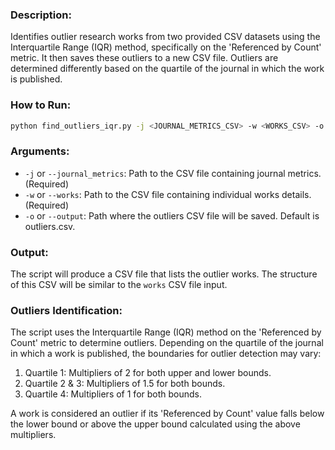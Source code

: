 ### Description:
Identifies outlier research works from two provided CSV datasets using the Interquartile Range (IQR) method, specifically on the 'Referenced by Count' metric. It then saves these outliers to a new CSV file. Outliers are determined differently based on the quartile of the journal in which the work is published.


### How to Run:
   ```bash
   python find_outliers_iqr.py -j <JOURNAL_METRICS_CSV> -w <WORKS_CSV> -o <OUTPUT_CSV_PATH>
   ```

### Arguments:

- `-j` or `--journal_metrics`: Path to the CSV file containing journal metrics. (Required)
- `-w` or `--works`: Path to the CSV file containing individual works details. (Required)
- `-o` or `--output`: Path where the outliers CSV file will be saved. Default is outliers.csv.

### Output:
The script will produce a CSV file that lists the outlier works. The structure of this CSV will be similar to the `works` CSV file input.

### Outliers Identification:
The script uses the Interquartile Range (IQR) method on the 'Referenced by Count' metric to determine outliers. Depending on the quartile of the journal in which a work is published, the boundaries for outlier detection may vary:

1. Quartile 1: Multipliers of 2 for both upper and lower bounds.
2. Quartile 2 & 3: Multipliers of 1.5 for both bounds.
3. Quartile 4: Multipliers of 1 for both bounds.

A work is considered an outlier if its 'Referenced by Count' value falls below the lower bound or above the upper bound calculated using the above multipliers.


